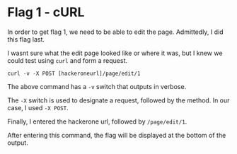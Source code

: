 # Flag 1 - cURL

In order to get flag 1, we need to be able to edit the page. Admittedly, I did this flag last. 

I wasnt sure what the edit page looked like or where it was, but I knew we could test using ``curl`` and form a request. 

``curl -v -X POST [hackeroneurl]/page/edit/1``

The above command has a ``-v`` switch that outputs in verbose. 

The ``-X`` switch is used to designate a request, followed by the method. In our case, I used ``-X POST``.

Finally, I entered the hackerone url, followed by ``/page/edit/1``.

After entering this command, the flag will be displayed at the bottom of the output. 

